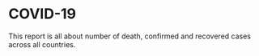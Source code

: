 # COVID-19
This report is all about number of death, confirmed and recovered cases across all countries.
